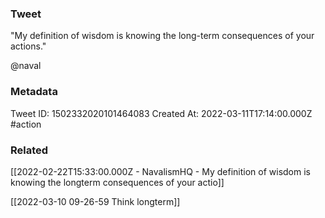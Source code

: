 ### Tweet
"My definition of wisdom is knowing the long-term consequences of your actions."

@naval

### Metadata
Tweet ID: 1502332020101464083
Created At: 2022-03-11T17:14:00.000Z
#action

### Related
[[2022-02-22T15:33:00.000Z - NavalismHQ - My definition of wisdom is knowing the longterm consequences of your actio]]

[[2022-03-10 09-26-59 Think longterm]]
